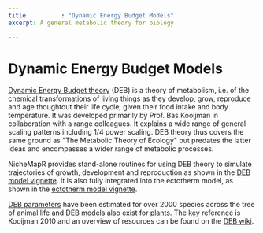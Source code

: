 ```yaml
---
title          : "Dynamic Energy Budget Models"
excerpt: A general metabolic theory for biology

---
```

<h1>Dynamic Energy Budget Models</h1>


<p>
<a href="https://en.wikipedia.org/wiki/Dynamic_energy_budget_theory">Dynamic Energy Budget theory</a> (DEB) is a theory of metabolism, i.e. of the chemical transformations of living things as they develop, grow, reproduce and age thoughtout their life cycle, given their food intake and body temperature. It was developed primarily by Prof. Bas Kooijman in collaboration with a range colleagues. It explains a wide range of general scaling patterns including 1/4 power scaling. DEB theory thus covers the same ground as "The Metabolic Theory of Ecology" but predates the latter ideas and encompasses a wider range of metabolic processes.
<p>
NicheMapR provides stand-alone routines for using DEB theory to simulate trajectories of growth, development and reproduction as shown in the <a href=" https://mrke.github.io/NicheMapR/inst/doc/deb-model-tutorial">DEB model vignette</a>. It is also fully integrated into the ectotherm model, as shown in the <a href="https://mrke.github.io/NicheMapR/inst/doc/ectotherm-model-tutorial">ectotherm model vignette</a>.
<p>
<a href="https://www.bio.vu.nl/thb/deb/deblab/add_my_pet/">DEB parameters</a> have been estimated for over 2000 species across the tree of animal life and DEB models also exist for <a href="https://github.com/rafaqz/DEBScripts">plants</a>. The key reference is Kooijman 2010 and an overview of resources can be found on the <a href="http://www.debtheory.org/wiki/">DEB wiki</a>.